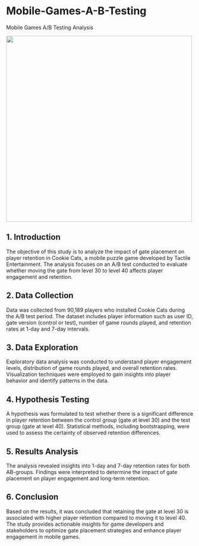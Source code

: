 # Mobile-Games-A-B-Testing
Mobile Games A/B Testing Analysis

<a href="https://youtu.be/GaP5f0jVTWE"><img src="https://assets.datacamp.com/production/project_184/img/cookie_cats_video.jpeg" style="width: 500px"></a></p>

## 1. Introduction
The objective of this study is to analyze the impact of gate placement on player retention in Cookie Cats, a mobile puzzle game developed by Tactile Entertainment. The analysis focuses on an A/B test conducted to evaluate whether moving the gate from level 30 to level 40 affects player engagement and retention.

## 2. Data Collection
Data was collected from 90,189 players who installed Cookie Cats during the A/B test period. The dataset includes player information such as user ID, gate version (control or test), number of game rounds played, and retention rates at 1-day and 7-day intervals.

## 3. Data Exploration
Exploratory data analysis was conducted to understand player engagement levels, distribution of game rounds played, and overall retention rates. Visualization techniques were employed to gain insights into player behavior and identify patterns in the data.

## 4. Hypothesis Testing
A hypothesis was formulated to test whether there is a significant difference in player retention between the control group (gate at level 30) and the test group (gate at level 40). Statistical methods, including bootstrapping, were used to assess the certainty of observed retention differences.

## 5. Results Analysis
The analysis revealed insights into 1-day and 7-day retention rates for both AB-groups. Findings were interpreted to determine the impact of gate placement on player engagement and long-term retention.

## 6. Conclusion
Based on the results, it was concluded that retaining the gate at level 30 is associated with higher player retention compared to moving it to level 40. The study provides actionable insights for game developers and stakeholders to optimize gate placement strategies and enhance player engagement in mobile games.

